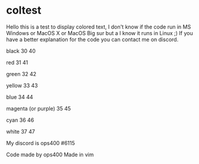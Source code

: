 # coltest
Hello this is a test to display colored text, I don't know if the code run in MS Windows or MacOS X or MacOS Big sur but a I know it runs in Linux ;)
If you have a better explanation for the code you can contact me on discord.

black 30 40

red 31 41

green 32 42

yellow 33 43

blue 34 44

magenta (or purple) 35 45

cyan 36 46

white 37 47

My discord is ops400 #6115

Code made by ops400
Made in vim

